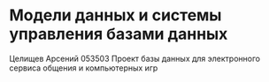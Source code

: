 # Модели данных и системы управления базами данных
Целищев Арсений 053503
Проект базы данных для электронного сервиса общения и компьютерных игр
